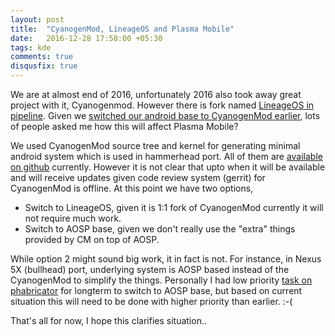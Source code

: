 ```yaml
---
layout: post
title:  "CyanogenMod, LineageOS and Plasma Mobile"
date:   2016-12-28 17:50:00 +05:30
tags: kde
comments: true
disqusfix: true
---
```


We are at almost end of 2016, unfortunately 2016 also took away great project with it, Cyanogenmod. However there is fork named [LineageOS in pipeline](http://lineageos.org/Yes-this-is-us/). Given we [switched our android base to CyanogenMod earlier](http://blog.bshah.in/2016/05/02/plasma-mobile-new-base-system/), lots of people asked me how this will affect Plasma Mobile?

We used CyanogenMod source tree and kernel for generating minimal android system which is used in hammerhead port. All of them are [available on github](https://github.com/CyanogenMod) currently. However it is not clear that upto when it will be available and will receive updates given code review system (gerrit) for CyanogenMod is offline. At this point we have two options,

- Switch to LineageOS, given it is 1:1 fork of CyanogenMod currently it will not require much work.
- Switch to AOSP base, given we don't really use the "extra" things provided by CM on top of AOSP.

While option 2 might sound big work, it in fact is not. For instance, in Nexus 5X (bullhead) port, underlying system is AOSP based instead of the CyanogenMod to simplify the things. Personally I had low priority [task on phabricator](https://phabricator.kde.org/T4944) for longterm to switch to AOSP base, but based on current situation this will need to be done with higher priority than earlier. :-(

That's all for now, I hope this clarifies situation..
